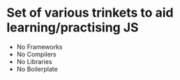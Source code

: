 # Set of various trinkets to aid learning/practising JS
- No Frameworks
- No Compilers
- No Libraries
- No Boilerplate